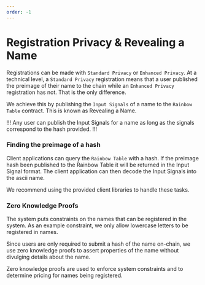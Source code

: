 ```yaml
---
order: -1
---
```


# Registration Privacy & Revealing a Name

Registrations can be made with `Standard Privacy` or `Enhanced Privacy`. At a technical level, a `Standard Privacy` registration means that a user published the preimage of their name to the chain while an `Enhanced Privacy` registration has not. That is the only difference.

We achieve this by publishing the `Input Signals` of a name to the `Rainbow Table` contract. This is known as Revealing a Name. 

!!!
Any user can publish the Input Signals for a name as long as the signals correspond to the hash provided.
!!!

### Finding the preimage of a hash

Client applications can query the `Rainbow Table` with a hash. If the preimage hash been published to the Rainbow Table it will be returned in the Input Signal format. The client application can then decode the Input Signals into the ascii name.

We recommend using the provided client libraries to handle these tasks.


### Zero Knowledge Proofs

The system puts constraints on the names that can be registered in the system. As an example constraint, we only allow lowercase letters to be registered in names. 

Since users are only required to submit a hash of the name on-chain, we use zero knowledge proofs to assert properties of the name without divulging details about the name.

Zero knowledge proofs are used to enforce system constraints and to determine pricing for names being registered.
